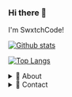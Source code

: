 ### Hi there 👋

I'm SwxtchCode!

[![Github stats](https://github-readme-stats.vercel.app/api?username=SwxtchCode&count_private=true&show_icons=true&hide=stars)](https://github.com/anuraghazra/github-readme-stats)

[![Top Langs](https://github-readme-stats.vercel.app/api/top-langs/?username=SwxtchCode&layout=compact)](https://github.com/anuraghazra/github-readme-stats)

<details>
  <summary>🌟 About</summary>
  
 I'm a collaborator on the ProdigyMathGameHacking repository.

 I can code in JavaScript, HTML, CSS, PHP, and C#, and I've been into web development for about 3 years now.
 
 I commonly give opinions on things such as privacy, security, etc. I believe that cybercrime would be much less frequent if people took precuations for their own security.
</details>

<details>
  <summary>📨 Contact</summary>
  
  | | Name | Account |
  | - | ------- | ----- |
  | ✉ | *Email* | <a href="mailto:swxtchcode@protonmail.com">swxtchcode[@}protonmail{.]com</a>
  | 🐭 | *Discord* | SwxtchCode#5482
</details>
